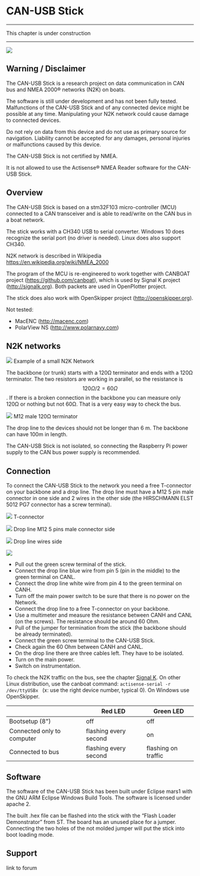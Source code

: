 # CAN-USB Stick
---

This chapter is under construction

---

![](n2k_b.jpg)

## Warning / Disclaimer

The CAN-USB Stick is a research project on data communication in CAN bus and NMEA 2000® networks (N2K) on boats.

The software is still under development and has not been fully tested. Malfunctions of the CAN-USB Stick and of any connected device might be possible at any time. Manipulating your N2K network could cause damage to connected devices.

Do not rely on data from this device and do not use as primary source for navigation. Liability cannot be accepted for any damages, personal injuries or malfunctions caused by this device.

The CAN-USB Stick is not certified by NMEA.

It is not allowed to use the Actisense® NMEA Reader software for the CAN-USB Stick.

## Overview

The CAN-USB Stick is based on a stm32F103 micro-controller (MCU) connected to a CAN transceiver and is able to read/write on the CAN bus in a boat network. 

The stick works with a CH340 USB to serial converter. Windows 10 does recognize the serial port (no driver is needed). Linux does also support CH340.

N2K network is described in Wikipedia https://en.wikipedia.org/wiki/NMEA_2000

The program of the MCU is re-engineered to work together with CANBOAT project (https://github.com/canboat), which is used by Signal K project (http://signalk.org).
Both packets are used in OpenPlotter project.

The stick does also work with OpenSkipper project (http://openskipper.org).

Not tested:

* MacENC (http://macenc.com)
* PolarView NS (http://www.polarnavy.com)

## N2K networks

![](n2k_a.jpg)
Example of a small N2K Network

The backbone (or trunk) starts with a 120Ω terminator   and ends with a 120Ω terminator. The two resistors are working in parallel, so the resistance is $$120Ω/2=60Ω$$. If there is a broken connection in the backbone you can measure only 120Ω or nothing but not 60Ω. That is a very easy way to check the bus.

![](resistor_conn.jpg)
M12 male 120Ω terminator

The drop line to the devices should not be longer than 6 m. The backbone can have 100m in length.

The CAN-USB Stick is not isolated, so connecting the Raspberry Pi power supply to the CAN bus power supply is recommended.

## Connection

To connect the CAN-USB Stick to the network you need a free T-connector on your backbone and a drop line. The drop line must have a M12 5 pin male connector in one side and 2 wires in the other side (the HIRSCHMANN ELST 5012 PG7 connector has a screw terminal).

![](t-conn.jpg)
T-connector

![](m12_conn.jpg)
Drop line M12 5 pins male connector side

![](micro_cable.jpg)
Drop line wires side

![](can_usb_connect.jpg)
* Pull out the green screw terminal of the stick.
* Connect the drop line blue wire from pin 5 (pin in the middle) to the green terminal on CANL.
* Connect the drop line white wire from pin 4 to the green terminal on CANH.
* Turn off the main power switch to be sure that there is no power on the Network.
* Connect the drop line to a free T-connector on your backbone.
* Use a multimeter and measure the resistance between CANH and CANL (on the screws). The resistance should be around 60 Ohm.
* Pull of the jumper for termination from the stick (the backbone should be already terminated).
* Connect the green screw terminal to the CAN-USB Stick.
* Check again the 60 Ohm between CANH and CANL.
* On the drop line there are three cables left. They have to be isolated.
* Turn on the main power.
* Switch on instrumentation.

To check the N2K traffic on the bus, see the chapter [Signal K](signalk.md).
On other Linux distribution, use the canboat command: ```actisense-serial -r /dev/ttyUSBx ``` (x: use the right device number, typical 0). On Windows use OpenSkipper.

| | Red LED |  Green LED |
| -- | -- | -- |
| Bootsetup (8") | off | off|
| Connected only to computer | flashing every second | on |
| Connected to bus | flashing every second | flashing on traffic |

## Software

The software of the CAN-USB Stick has been built under Eclipse mars1 with the GNU ARM Eclipse Windows Build Tools. The software is licensed under apache 2.

The built .hex file can be flashed into the stick with the “Flash Loader Demonstrator” from ST. The board has an unused place for a jumper. Connecting the two holes of the not molded jumper will put the stick into boot loading mode.

## Support

link to forum


